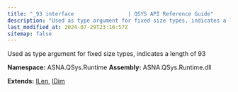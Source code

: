 ```yaml
---
title: "_93 interface                 | QSYS API Reference Guide"
description: "Used as type argument for fixed size types, indicates a length of 93  "
last_modified_at: 2024-07-29T23:16:57Z
sitemap: false
---
```


Used as type argument for fixed size types, indicates a length of 93 

**Namespace:** ASNA.QSys.Runtime
**Assembly:** ASNA.QSys.Runtime.dll

**Extends:** [ILen](/reference/runtime/qsys-runtime/i-len.html), [IDim](/reference/runtime/qsys-runtime/i-dim.html)
<br>
<br>

